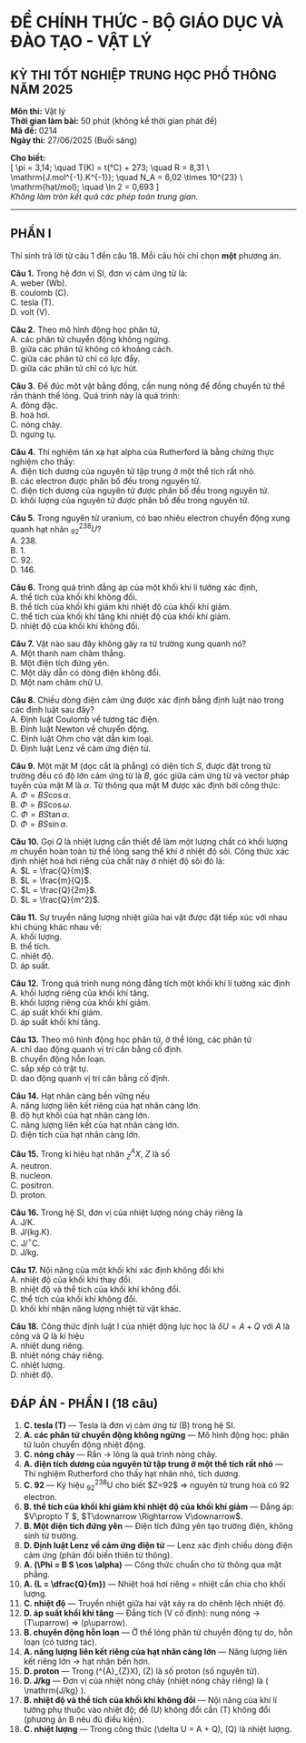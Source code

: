 # ĐỀ CHÍNH THỨC - BỘ GIÁO DỤC VÀ ĐÀO TẠO - VẬT LÝ

## KỲ THI TỐT NGHIỆP TRUNG HỌC PHỔ THÔNG NĂM 2025  
**Môn thi:** Vật lý  
**Thời gian làm bài:** 50 phút (không kể thời gian phát đề)  
**Mã đề:** 0214  
**Ngày thi:** 27/06/2025 (Buổi sáng)

**Cho biết:**  
\[
\pi = 3,14; \quad T(K) = t(°C) + 273; \quad R = 8,31 \ \mathrm{J.mol^{-1}.K^{-1}}; \quad N_A = 6,02 \times 10^{23} \ \mathrm{hạt/mol}; \quad \ln 2 = 0,693
\]  
*Không làm tròn kết quả các phép toán trung gian.*

---

## PHẦN I
Thí sinh trả lời từ câu 1 đến câu 18. Mỗi câu hỏi chỉ chọn **một** phương án.

**Câu 1.** Trong hệ đơn vị SI, đơn vị cảm ứng từ là:  
A. weber (Wb).  
B. coulomb (C).  
C. tesla (T).  
D. volt (V).  

**Câu 2.** Theo mô hình động học phân tử,  
A. các phân tử chuyển động không ngừng.  
B. giữa các phân tử không có khoảng cách.  
C. giữa các phân tử chỉ có lực đẩy.  
D. giữa các phân tử chỉ có lực hút.  

**Câu 3.** Để đúc một vật bằng đồng, cần nung nóng để đồng chuyển từ thể rắn thành thể lỏng. Quá trình này là quá trình:  
A. đông đặc.  
B. hoá hơi.  
C. nóng chảy.  
D. ngưng tụ.  

**Câu 4.** Thí nghiệm tán xạ hạt alpha của Rutherford là bằng chứng thực nghiệm cho thấy:  
A. điện tích dương của nguyên tử tập trung ở một thể tích rất nhỏ.  
B. các electron được phân bố đều trong nguyên tử.  
C. điện tích dương của nguyên tử được phân bố đều trong nguyên tử.  
D. khối lượng của nguyên tử được phân bố đều trong nguyên tử.  

**Câu 5.** Trong nguyên tử uranium, có bao nhiêu electron chuyển động xung quanh hạt nhân $^{238}_{92}U$?  
A. 238.  
B. 1.  
C. 92.  
D. 146.  

**Câu 6.** Trong quá trình đẳng áp của một khối khí lí tưởng xác định,  
A. thể tích của khối khí không đổi.  
B. thể tích của khối khí giảm khi nhiệt độ của khối khí giảm.  
C. thể tích của khối khí tăng khi nhiệt độ của khối khí giảm.  
D. nhiệt độ của khối khí không đổi.  

**Câu 7.** Vật nào sau đây không gây ra từ trường xung quanh nó?  
A. Một thanh nam châm thẳng.  
B. Một điện tích đứng yên.  
C. Một dây dẫn có dòng điện không đổi.  
D. Một nam châm chữ U.  

**Câu 8.** Chiều dòng điện cảm ứng được xác định bằng định luật nào trong các định luật sau đây?  
A. Định luật Coulomb về tương tác điện.  
B. Định luật Newton về chuyển động.  
C. Định luật Ohm cho vật dẫn kim loại.  
D. Định luật Lenz về cảm ứng điện từ.  

**Câu 9.** Một mặt M (dọc cắt là phẳng) có diện tích $S$, được đặt trong từ trường đều có độ lớn cảm ứng từ là $B$, góc giữa cảm ứng từ và vector pháp tuyến của mặt M là $\alpha$. Từ thông qua mặt M được xác định bởi công thức:  
A. $\Phi = B S \cos \alpha$.  
B. $\Phi = B S \cos \omega$.  
C. $\Phi = B S \tan \alpha$.  
D. $\Phi = B S \sin \alpha$.  

**Câu 10.** Gọi $Q$ là nhiệt lượng cần thiết để làm một lượng chất có khối lượng $m$ chuyển hoàn toàn từ thể lỏng sang thể khí ở nhiệt độ sôi. Công thức xác định nhiệt hoá hơi riêng của chất này ở nhiệt độ sôi đó là:  
A. $L = \frac{Q}{m}$.  
B. $L = \frac{m}{Q}$.  
C. $L = \frac{Q}{2m}$.  
D. $L = \frac{Q}{m^2}$.  

**Câu 11.** Sự truyền năng lượng nhiệt giữa hai vật được đặt tiếp xúc với nhau khi chúng khác nhau về:  
A. khối lượng.  
B. thể tích.  
C. nhiệt độ.  
D. áp suất.  

**Câu 12.** Trong quá trình nung nóng đẳng tích một khối khí lí tưởng xác định  
A. khối lượng riêng của khối khí tăng.  
B. khối lượng riêng của khối khí giảm.  
C. áp suất khối khí giảm.  
D. áp suất khối khí tăng.  

**Câu 13.** Theo mô hình động học phân tử, ở thể lỏng, các phân tử  
A. chỉ dao động quanh vị trí cân bằng cố định.  
B. chuyển động hỗn loạn.  
C. sắp xếp có trật tự.  
D. dao động quanh vị trí cân bằng cố định.  

**Câu 14.** Hạt nhân càng bền vững nếu  
A. năng lượng liên kết riêng của hạt nhân càng lớn.  
B. độ hụt khối của hạt nhân càng lớn.  
C. năng lượng liên kết của hạt nhân càng lớn.  
D. điện tích của hạt nhân càng lớn.  

**Câu 15.** Trong kí hiệu hạt nhân $^{A}_{Z}X$, $Z$ là số  
A. neutron.  
B. nucleon.  
C. positron.  
D. proton.

**Câu 16.** Trong hệ SI, đơn vị của nhiệt lượng nóng chảy riêng là  
A. J/K.  
B. J/(kg.K).  
C. J/$^\circ$C.  
D. J/kg.  

**Câu 17.** Nội năng của một khối khí xác định không đổi khi  
A. nhiệt độ của khối khí thay đổi.  
B. nhiệt độ và thể tích của khối khí không đổi.  
C. thể tích của khối khí không đổi.  
D. khối khí nhận năng lượng nhiệt từ vật khác.  

**Câu 18.** Công thức định luật I của nhiệt động lực học là $\delta U = A + Q$ với $A$ là công và $Q$ là kí hiệu  
A. nhiệt dung riêng.  
B. nhiệt nóng chảy riêng.  
C. nhiệt lượng.  
D. nhiệt độ.  

## ĐÁP ÁN - PHẦN I (18 câu)

1. **C. tesla (T)** — Tesla là đơn vị cảm ứng từ \(B\) trong hệ SI.  
2. **A. các phân tử chuyển động không ngừng** — Mô hình động học: phân tử luôn chuyển động nhiệt động.  
3. **C. nóng chảy** — Rắn → lỏng là quá trình nóng chảy.  
4. **A. điện tích dương của nguyên tử tập trung ở một thể tích rất nhỏ** — Thí nghiệm Rutherford cho thấy hạt nhân nhỏ, tích dương.  
5. **C. 92** — Ký hiệu $^{238}_{92}\mathrm{U}$ cho biết $Z=92\$ ⇒ nguyên tử trung hoà có 92 electron.  
6. **B. thể tích của khối khí giảm khi nhiệt độ của khối khí giảm** — Đẳng áp: $V\propto T $, $T\downarrow \Rightarrow V\downarrow\$.  
7. **B. Một điện tích đứng yên** — Điện tích đứng yên tạo trường điện, không sinh từ trường.  
8. **D. Định luật Lenz về cảm ứng điện từ** — Lenz xác định chiều dòng điện cảm ứng (phản đối biến thiên từ thông).  
9. **A. \(\Phi = B S \cos \alpha\)** — Công thức chuẩn cho từ thông qua mặt phẳng.  
10. **A. \(L = \dfrac{Q}{m}\)** — Nhiệt hoá hơi riêng = nhiệt cần chia cho khối lượng.  
11. **C. nhiệt độ** — Truyền nhiệt giữa hai vật xảy ra do chênh lệch nhiệt độ.  
12. **D. áp suất khối khí tăng** — Đẳng tích (V cố định): nung nóng → \(T\uparrow\) ⇒ \(p\uparrow\).  
13. **B. chuyển động hỗn loạn** — Ở thể lỏng phân tử chuyển động tự do, hỗn loạn (có tương tác).  
14. **A. năng lượng liên kết riêng của hạt nhân càng lớn** — Năng lượng liên kết riêng lớn → hạt nhân bền hơn.  
15. **D. proton** — Trong \(^{A}_{Z}X\), \(Z\) là số proton (số nguyên tử).  
16. **D. J/kg** — Đơn vị của nhiệt nóng chảy (nhiệt nóng chảy riêng) là \( \mathrm{J/kg} \).  
17. **B. nhiệt độ và thể tích của khối khí không đổi** — Nội năng của khí lí tưởng phụ thuộc vào nhiệt độ; để \(U\) không đổi cần \(T\) không đổi (phương án B nêu đủ điều kiện).  
18. **C. nhiệt lượng** — Trong công thức \(\delta U = A + Q\), \(Q\) là nhiệt lượng.
